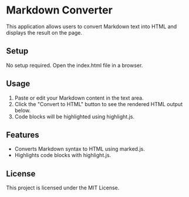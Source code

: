 # Markdown Converter
This application allows users to convert Markdown text into HTML and displays the result on the page.

## Setup
No setup required. Open the index.html file in a browser.

## Usage
1. Paste or edit your Markdown content in the text area.
2. Click the "Convert to HTML" button to see the rendered HTML output below.
3. Code blocks will be highlighted using highlight.js.

## Features
- Converts Markdown syntax to HTML using marked.js.
- Highlights code blocks with highlight.js.

## License
This project is licensed under the MIT License.